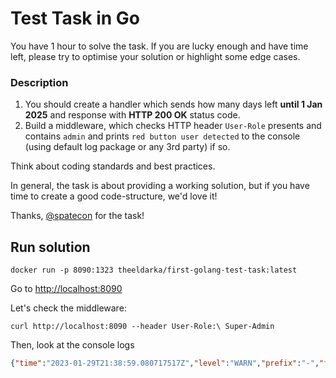 # Test Task in Go

You have 1 hour to solve the task. 
If you are lucky enough and have time left, please try to optimise your solution or highlight some edge cases.

### Description

1. You should create a handler which sends how many days left **until 1 Jan 2025** and response with **HTTP 200 OK** status code.
2. Build a middleware, which checks HTTP header `User-Role` presents and contains `admin` and prints `red button user detected` to the console (using default log package or any 3rd party) if so.

Think about coding standards and best practices. 

In general, the task is about providing a working solution, but if you have time to create a good code-structure, we'd love it!

Thanks, [@spatecon](https://github.com/spatecon) for the task!

## Run solution
```shell
docker run -p 8090:1323 theeldarka/first-golang-test-task:latest
```

Go to [http://localhost:8090](http://localhost:8090n)

Let's check the middleware:
```shell
curl http://localhost:8090 --header User-Role:\ Super-Admin
```
Then, look at the console logs
```json
{"time":"2023-01-29T21:38:59.080717517Z","level":"WARN","prefix":"-","file":"middleware.go","line":"14","message":"red button user detected"}
```
